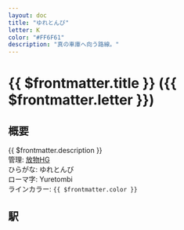 ```yaml
---
layout: doc
title: "ゆれとんび"
letter: K
color: "#FF6F61"
description: "真の車庫へ向う路線。"
---
```


# {{ $frontmatter.title }} ({{ $frontmatter.letter }})

## 概要
{{ $frontmatter.description }}  
管理: [放物HG](/company/houbutuHG/index.md)  
ひらがな: ゆれとんび  
ローマ字: Yuretombi  
ラインカラー: <span :style="{backgroundColor: $frontmatter.color, display: 'inline-block', width: '0.75em', height: '0.75em', border: `1px solid #1b1b1f`, marginRight: '0.25em'}" />`{{ $frontmatter.color }}`

## 駅
<Stations />